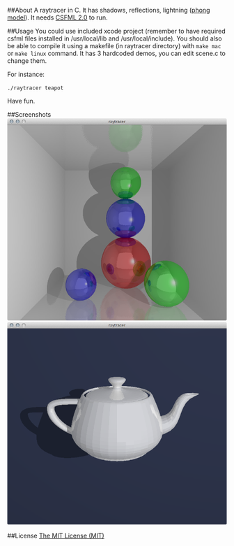 ##About
A raytracer in C. It has shadows, reflections, lightning ([phong model](http://en.wikipedia.org/wiki/Phong_reflection_model)). It needs [CSFML 2.0](http://www.sfml-dev.org/download.php) to run.

##Usage
You could use included xcode project (remember to have required csfml files installed in /usr/local/lib and /usr/local/include). You should also be able to compile it using a makefile (in raytracer directory) with ```make mac``` or ```make linux``` command.
It has 3 hardcoded demos, you can edit scene.c to change them.

For instance:
```
./raytracer teapot
```  

Have fun.

##Screenshots
![frist](screens/1.png)  
![second](screens/2.png)  

##License
[The MIT License (MIT)](http://opensource.org/licenses/mit-license.php)